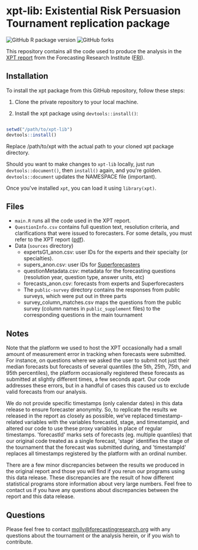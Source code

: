 xpt-lib: Existential Risk Persuasion Tournament replication package
================

<!-- badges: start -->

![GitHub R package version](https://img.shields.io/github/r-package/v/forecastingresearch/xpt-lib)
![GitHub forks](https://img.shields.io/github/forks/forecastingresearch/xpt-lib)

<!-- badges: end -->


This repository contains all the code used to produce the analysis in the
[XPT report](https://forecastingresearch.org/s/XPT.pdf) from the Forecasting
Research Institute ([FRI](https://forecastingresearch.org/)).

## Installation

To install the xpt package from this GitHub repository, follow these steps:

1. Clone the private repository to your local machine.

2. Install the xpt package using `devtools::install()`:

```R

setwd("/path/to/xpt-lib")
devtools::install()
```

Replace /path/to/xpt with the actual path to your cloned xpt package directory.

Should you want to make changes to `xpt-lib` locally, just run
`devtools::document()`, then `install()` again, and you're golden.
`devtools::document` updates the NAMESPACE file (important).

Once you've installed `xpt`, you can load it using `library(xpt)`.

## Files

- `main.R` runs all the code used in the XPT report.
- `QuestionInfo.csv` contains full question text, resolution criteria, and clarifications that were issued to forecasters. For some details, you must refer to the XPT report ([pdf](https://forecastingresearch.org/s/XPT.pdf)).
- Data (`sources` directory)
    - expertsG1_anon.csv: user IDs for the experts and their specialty (or specialties).
    - supers_anon.csv: user IDs for [Superforecasters](https://goodjudgment.com/services/custom-superforecasts/)
    - questionMetadata.csv: metadata for the forecasting questions (resolution year, question type, answer units, etc)
    - forecasts_anon.csv: forecasts from experts and Superforecasters
    - The `public-survey` directory contains the responses from public surveys, which were put out in three parts
    - survey_column_matches.csv maps the questions from the public survey (column names in `public_supplement` files) to the corresponding questions in the main tournament

## Notes

Note that the platform we used to host the XPT occasionally had a small amount of measurement error in tracking when forecasts were submitted. For instance, on questions where we asked the user to submit not just their median forecasts but forecasts of several quantiles (the 5th, 25th, 75th, and 95th percentiles), the platform occasionally registered these forecasts as submitted at slightly different times, a few seconds apart. Our code addresses these errors, but in a handful of cases this caused us to exclude valid forecasts from our analysis.

We do not provide specific timestamps (only calendar dates) in this data release to ensure forecaster anonymity. So, to replicate the results we released in the report as closely as possible, we’ve replaced timestamp-related variables with the variables forecastid, stage, and timestampid, and altered our code to use these proxy variables in place of regular timestamps. 'forecastId' marks sets of forecasts (eg. multiple quantiles) that our original code treated as a single forecast, 'stage' identifies the stage of the tournament that the forecast was submitted during, and 'timestampId' replaces all timestamps registered by the platform with an ordinal number.

There are a few minor discrepancies between the results we produced in the original report and those you will find if you rerun our programs using this data release. These discrepancies are the result of how different statistical programs store information about very large numbers. Feel free to contact us if you have any questions about discrepancies between the report and this data release.

## Questions

Please feel free to contact molly@forecastingresearch.org with any questions
about the tournament or the analysis herein, or if you wish to contribute.

